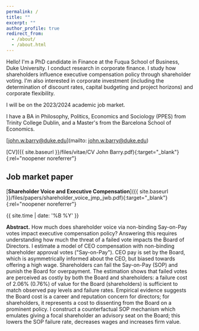 ```yaml
---
permalink: /
title: ""
excerpt: ""
author_profile: true
redirect_from: 
  - /about/
  - /about.html
---
```


Hello! I'm a PhD candidate in Finance at the Fuqua School of Business, Duke University. I conduct research in corporate finance. I study how shareholders influence executive compensation policy through shareholder voting. I'm also interested in corporate investment (including the determination of discount rates, capital budgeting and project horizons) and corporate flexibility. 

I will be on the 2023/2024 academic job market. 

I have a BA in Philosophy, Politics, Economics and Sociology (PPES) from Trinity College Dublin, and a Master's from the Barcelona School of Economics.

[john.w.barry@duke.edu](mailto: john.w.barry@duke.edu)

[CV]({{ site.baseurl }}/files/vitae/CV John Barry.pdf){:target="_blank"}{:rel="noopener noreferrer"}<br/>
<!--- -->
## Job market paper
[**Shareholder Voice and Executive Compensation**]({{ site.baseurl }}/files/papers/shareholder_voice_jmp_jwb.pdf){:target="_blank"}{:rel="noopener noreferrer"} <br/>
<!---Shareholder Voice and Executive Compensation <br/>-->
{{ site.time | date: '%B %Y' }} <br/>
<!---[ssrn](https://papers.ssrn.com/sol3/papers.cfm?abstract_id=4412436){:target="_blank"}{:rel="noopener noreferrer"} <br/>-->
**Abstract.**  How much does shareholder voice via non-binding Say-on-Pay votes impact executive compensation policy? Answering this requires understanding how much the threat of a failed vote impacts the Board of Directors. I estimate a model of CEO compensation with non-binding shareholder approval votes ("Say-on-Pay"). CEO pay is set by the Board, which is asymmetrically informed about the CEO, but biased towards offering a high wage. Shareholders can fail the Say-on-Pay (SOP) and punish the Board for overpayment. The estimation shows that failed votes are perceived as costly by both the Board and shareholders: a failure cost of 2.06% (0.76%) of value for the Board (shareholders) is sufficient to match observed pay levels and failure rates. Empirical evidence suggests the Board cost is a career and reputation concern for directors; for shareholders, it represents a cost to dissenting from the Board on a prominent policy. I construct a counterfactual SOP mechanism which emulates giving a focal shareholder an advisory seat on the Board; this lowers the SOP failure rate, decreases wages and increases firm value. 